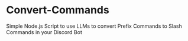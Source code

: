 # Convert-Commands
Simple Node.js Script to use LLMs to convert Prefix Commands to Slash Commands in your Discord Bot
